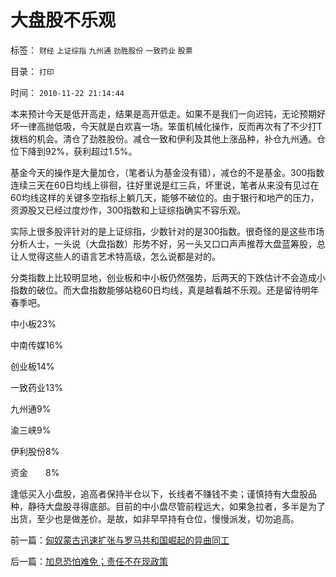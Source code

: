 # 大盘股不乐观

标签： `财经` `上证综指` `九州通` `劲胜股份` `一致药业` `股票` 

目录： `打印`

时间： `2010-11-22 21:14:44`

本来预计今天是低开高走，结果是高开低走。如果不是我们一向迟钝，无论预期好坏一律高抛低吸，今天就是白欢喜一场。笨蛋机械化操作，反而再次有了不少打T拨档的机会。清仓了劲胜股份。减仓一致和伊利及其他上涨品种，补仓九州通。仓位下降到92%，获利超过1.5%。

基金今天的操作是大量加仓，（笔者认为基金没有错），减仓的不是基金。300指数连续三天在60日均线上徘徊，往好里说是红三兵，坏里说，笔者从来没有见过在60均线这样的关键多空指标上躺几天，能够不破位的。由于银行和地产的压力，资源股又已经过度炒作，300指数和上证综指确实不容乐观。

实际上很多股评针对的是上证综指，少数针对的是300指数。很奇怪的是这些市场分析人士，一头说（大盘指数）形势不好，另一头又口口声声推荐大盘蓝筹股，总让人觉得这些人的语言艺术特高级，怎么说都是对的。

分类指数上比较明显地，创业板和中小板仍然强势，后两天的下跌估计不会造成小指数的破位。而大盘指数能够站稳60日均线，真是越看越不乐观。还是留待明年春季吧。

中小板23%

中南传媒16%

创业板14%

一致药业13%

九州通9%

渝三峡9%

伊利股份8%

资金　　8%

逢低买入小盘股，追高者保持半仓以下，长线者不赚钱不卖；谨慎持有大盘股品种，静待大盘股寻得底部。目前的中小盘尽管前程远大，如果急拉者，多半是为了出货，至少也是做差价。是故，如非早早持有仓位，慢慢派发，切勿追高。



前一篇：[匈奴蒙古迅速扩张与罗马共和国崛起的异曲同工](../../../2010/11/21/匈奴蒙古迅速扩张与罗马共和国崛起的异曲同工.md)

后一篇：[加息恐怕难免；责任不在现政策](../../../2010/11/22/加息恐怕难免；责任不在现政策.md)